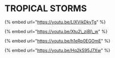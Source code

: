 # TROPICAL STORMS

{% embed url="https://youtu.be/LlXVikDkyTg" %}

{% embed url="https://youtu.be/Xtu2\_ziBI\_w" %}

{% embed url="https://youtu.be/h1eRp0EGOmE" %}

{% embed url="https://youtu.be/Hq2kS95J7Xw" %}



